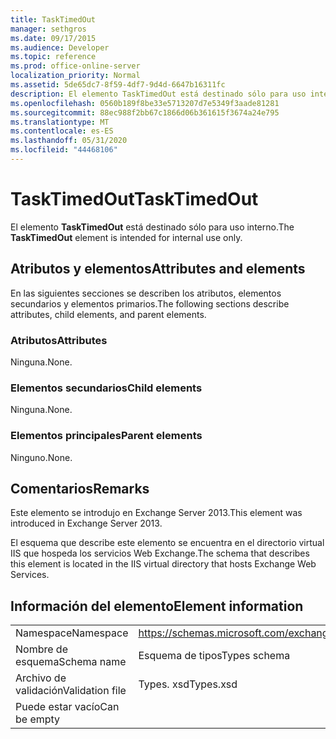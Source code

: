 ```yaml
---
title: TaskTimedOut
manager: sethgros
ms.date: 09/17/2015
ms.audience: Developer
ms.topic: reference
ms.prod: office-online-server
localization_priority: Normal
ms.assetid: 5de65dc7-8f59-4df7-9d4d-6647b16311fc
description: El elemento TaskTimedOut está destinado sólo para uso interno.
ms.openlocfilehash: 0560b189f8be33e5713207d7e5349f3aade81281
ms.sourcegitcommit: 88ec988f2bb67c1866d06b361615f3674a24e795
ms.translationtype: MT
ms.contentlocale: es-ES
ms.lasthandoff: 05/31/2020
ms.locfileid: "44468106"
---
```

# <a name="tasktimedout"></a><span data-ttu-id="8c8af-103">TaskTimedOut</span><span class="sxs-lookup"><span data-stu-id="8c8af-103">TaskTimedOut</span></span>

<span data-ttu-id="8c8af-104">El elemento **TaskTimedOut** está destinado sólo para uso interno.</span><span class="sxs-lookup"><span data-stu-id="8c8af-104">The **TaskTimedOut** element is intended for internal use only.</span></span> 

## <a name="attributes-and-elements"></a><span data-ttu-id="8c8af-105">Atributos y elementos</span><span class="sxs-lookup"><span data-stu-id="8c8af-105">Attributes and elements</span></span>

<span data-ttu-id="8c8af-106">En las siguientes secciones se describen los atributos, elementos secundarios y elementos primarios.</span><span class="sxs-lookup"><span data-stu-id="8c8af-106">The following sections describe attributes, child elements, and parent elements.</span></span>
  
### <a name="attributes"></a><span data-ttu-id="8c8af-107">Atributos</span><span class="sxs-lookup"><span data-stu-id="8c8af-107">Attributes</span></span>

<span data-ttu-id="8c8af-108">Ninguna.</span><span class="sxs-lookup"><span data-stu-id="8c8af-108">None.</span></span>
  
### <a name="child-elements"></a><span data-ttu-id="8c8af-109">Elementos secundarios</span><span class="sxs-lookup"><span data-stu-id="8c8af-109">Child elements</span></span>

<span data-ttu-id="8c8af-110">Ninguna.</span><span class="sxs-lookup"><span data-stu-id="8c8af-110">None.</span></span>
  
### <a name="parent-elements"></a><span data-ttu-id="8c8af-111">Elementos principales</span><span class="sxs-lookup"><span data-stu-id="8c8af-111">Parent elements</span></span>

<span data-ttu-id="8c8af-112">Ninguno.</span><span class="sxs-lookup"><span data-stu-id="8c8af-112">None.</span></span>
  
## <a name="remarks"></a><span data-ttu-id="8c8af-113">Comentarios</span><span class="sxs-lookup"><span data-stu-id="8c8af-113">Remarks</span></span>

<span data-ttu-id="8c8af-114">Este elemento se introdujo en Exchange Server 2013.</span><span class="sxs-lookup"><span data-stu-id="8c8af-114">This element was introduced in Exchange Server 2013.</span></span>
  
<span data-ttu-id="8c8af-115">El esquema que describe este elemento se encuentra en el directorio virtual IIS que hospeda los servicios Web Exchange.</span><span class="sxs-lookup"><span data-stu-id="8c8af-115">The schema that describes this element is located in the IIS virtual directory that hosts Exchange Web Services.</span></span>
  
## <a name="element-information"></a><span data-ttu-id="8c8af-116">Información del elemento</span><span class="sxs-lookup"><span data-stu-id="8c8af-116">Element information</span></span>

|||
|:-----|:-----|
|<span data-ttu-id="8c8af-117">Namespace</span><span class="sxs-lookup"><span data-stu-id="8c8af-117">Namespace</span></span>  <br/> |https://schemas.microsoft.com/exchange/services/2006/types  <br/> |
|<span data-ttu-id="8c8af-118">Nombre de esquema</span><span class="sxs-lookup"><span data-stu-id="8c8af-118">Schema name</span></span>  <br/> |<span data-ttu-id="8c8af-119">Esquema de tipos</span><span class="sxs-lookup"><span data-stu-id="8c8af-119">Types schema</span></span>  <br/> |
|<span data-ttu-id="8c8af-120">Archivo de validación</span><span class="sxs-lookup"><span data-stu-id="8c8af-120">Validation file</span></span>  <br/> |<span data-ttu-id="8c8af-121">Types. xsd</span><span class="sxs-lookup"><span data-stu-id="8c8af-121">Types.xsd</span></span>  <br/> |
|<span data-ttu-id="8c8af-122">Puede estar vacío</span><span class="sxs-lookup"><span data-stu-id="8c8af-122">Can be empty</span></span>  <br/> ||
   


